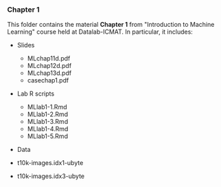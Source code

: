 ### Chapter 1

This folder contains the material **Chapter 1** from "Introduction to Machine Learning" course held at Datalab-ICMAT. In particular, it includes:

* Slides 
  * MLchap11d.pdf
  * MLchap12d.pdf
  * MLchap13d.pdf
  * casechap1.pdf
  
* Lab R scripts 
  * MLlab1-1.Rmd
  * MLlab1-2.Rmd
  * MLlab1-3.Rmd
  * MLlab1-4.Rmd
  * MLlab1-5.Rmd
  
* Data
 * t10k-images.idx1-ubyte
 * t10k-images.idx3-ubyte
